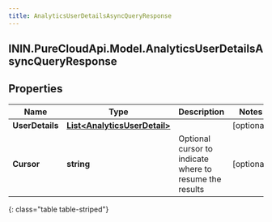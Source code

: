 ```yaml
---
title: AnalyticsUserDetailsAsyncQueryResponse
---
```

## ININ.PureCloudApi.Model.AnalyticsUserDetailsAsyncQueryResponse

## Properties

|Name | Type | Description | Notes|
|------------ | ------------- | ------------- | -------------|
| **UserDetails** | [**List&lt;AnalyticsUserDetail&gt;**](AnalyticsUserDetail.html) |  | [optional] |
| **Cursor** | **string** | Optional cursor to indicate where to resume the results | [optional] |
{: class="table table-striped"}


